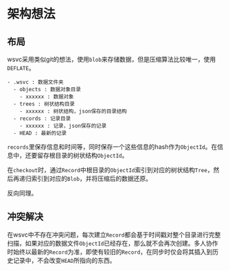 # 架构想法

## 布局

wsvc采用类似git的想法，使用`blob`来存储数据，但是压缩算法比较唯一，使用`DEFLATE`。

```text
- .wsvc : 数据文件夹
  - objects : 数据对象目录
    - xxxxxx : 数据对象
  - trees : 树状结构目录
    - xxxxxx : 树状结构，json保存的目录结构
  - records : 记录目录
    - xxxxxx : 记录，json保存的记录
  - HEAD : 最新的记录
```

`records`里保存信息和时间等，同时保存一个这些信息的hash作为`ObjectId`。在信息中，还要留存根目录的树状结构`ObjectId`。

在`checkout`时，通过`Record`中根目录的`ObjectId`索引到对应的树状结构`Tree`，然后再递归索引到对应的`Blob`，并将压缩后的数据还原。

反向同理。

## 冲突解决

在wsvc中不存在冲突问题，每次建立`Record`都会基于时间戳对整个目录进行完整扫描，如果对应的数据文件`ObjectId`已经存在，那么就不会再次创建。多人协作时始终以最新的`Record`为准，即使有较旧的`Record`，在同步时仅会将其插入到历史记录中，不会改变`HEAD`所指向的东西。

